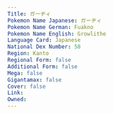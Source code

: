 ```yaml
---
﻿Title: ガーヂィ
Pokemon Name Japanese: ガーヂィ
Pokemon Name German: Fuakno
Pokemon Name English: Growlithe
Language Card: Japanese
National Dex Number: 58
Region: Kanto
Regional Form: false
Additional Form: false
Mega: false
Gigantamax: false
Cover: false
Link: 
Owned: 
---
```

